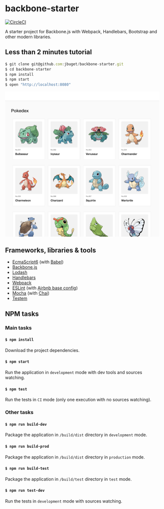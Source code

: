 # backbone-starter

[![CircleCI](https://circleci.com/gh/jbuget/backbone-starter.svg?style=svg)](https://circleci.com/gh/jbuget/backbone-starter)

A starter project for Backbone.js with Webpack, Handlebars, Bootstrap and other modern libraries.

## Less than 2 minutes tutorial

```js
$ git clone git@github.com:jbuget/backbone-starter.git
$ cd backbone-starter
$ npm install
$ npm start
$ open "http://localhost:8080"
```

![Application screenshot](./screenshot.png)

## Frameworks, libraries & tools

- [EcmaScript6](http://www.ecma-international.org/ecma-262/6.0/) (with [Babel](https://babeljs.io/))
- [Backbone.js](http://backbonejs.org/)
- [Lodash](https://lodash.com/)
- [Handlebars](http://handlebarsjs.com/)
- [Webpack](https://webpack.github.io/)
- [ESLint](http://eslint.org/) (with [Airbnb base config](https://www.npmjs.com/package/eslint-config-airbnb-base))
- [Mocha](https://mochajs.org/) (with [Chai](http://chaijs.com/))
- [Testem](https://github.com/testem/testem)


## NPM tasks

### Main tasks

#### `$ npm install`

Download the project dependencies.

#### `$ npm start`

Run the application in `development` mode with dev tools and sources watching.

#### `$ npm test`

Run the tests in `CI` mode (only one execution with no sources watching).

### Other tasks

#### `$ npm run build-dev`

Package the application in `/build/dist` directory in `development` mode.

#### `$ npm run build-prod`

Package the application in `/build/dist` directory in `production` mode.

#### `$ npm run build-test`

Package the application in `/build/test` directory in `test` mode.

#### `$ npm run test-dev`

Run the tests  in `development` mode with sources watching.

